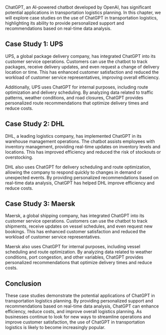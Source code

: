 

ChatGPT, an AI-powered chatbot developed by OpenAI, has significant potential applications in transportation logistics planning. In this chapter, we will explore case studies on the use of ChatGPT in transportation logistics, highlighting its ability to provide personalized support and recommendations based on real-time data analysis.

Case Study 1: UPS
-----------------

UPS, a global package delivery company, has integrated ChatGPT into its customer service operations. Customers can use the chatbot to track packages, receive delivery updates, and even request a change of delivery location or time. This has enhanced customer satisfaction and reduced the workload of customer service representatives, improving overall efficiency.

Additionally, UPS uses ChatGPT for internal purposes, including route optimization and delivery scheduling. By analyzing data related to traffic patterns, weather conditions, and road closures, ChatGPT provides personalized route recommendations that optimize delivery times and reduce costs.

Case Study 2: DHL
-----------------

DHL, a leading logistics company, has implemented ChatGPT in its warehouse management operations. The chatbot assists employees with inventory management, providing real-time updates on inventory levels and locations. This has improved efficiency and reduced the risk of stockouts or overstocking.

DHL also uses ChatGPT for delivery scheduling and route optimization, allowing the company to respond quickly to changes in demand or unexpected events. By providing personalized recommendations based on real-time data analysis, ChatGPT has helped DHL improve efficiency and reduce costs.

Case Study 3: Maersk
--------------------

Maersk, a global shipping company, has integrated ChatGPT into its customer service operations. Customers can use the chatbot to track shipments, receive updates on vessel schedules, and even request new bookings. This has enhanced customer satisfaction and reduced the workload of customer service representatives.

Maersk also uses ChatGPT for internal purposes, including vessel scheduling and route optimization. By analyzing data related to weather conditions, port congestion, and other variables, ChatGPT provides personalized recommendations that optimize delivery times and reduce costs.

Conclusion
----------

These case studies demonstrate the potential applications of ChatGPT in transportation logistics planning. By providing personalized support and recommendations based on real-time data analysis, ChatGPT can enhance efficiency, reduce costs, and improve overall logistics planning. As businesses continue to look for new ways to streamline operations and improve customer satisfaction, the use of ChatGPT in transportation logistics is likely to become increasingly popular.
